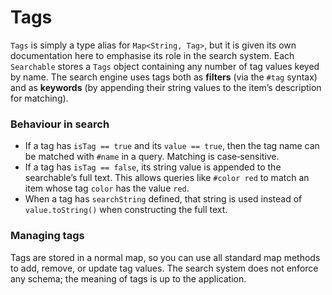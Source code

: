 # Tags

`Tags` is simply a type alias for `Map<String, Tag>`, but it is given its own documentation here to emphasise its role in the search system.  Each `Searchable` stores a `Tags` object containing any number of tag values keyed by name.  The search engine uses tags both as **filters** (via the `#tag` syntax) and as **keywords** (by appending their string values to the item’s description for matching).

### Behaviour in search

- If a tag has `isTag == true` and its `value == true`, then the tag name can be matched with `#name` in a query.  Matching is case‑sensitive.
- If a tag has `isTag == false`, its string value is appended to the searchable’s full text.  This allows queries like `#color red` to match an item whose tag `color` has the value `red`.
- When a tag has `searchString` defined, that string is used instead of `value.toString()` when constructing the full text.

### Managing tags

Tags are stored in a normal map, so you can use all standard map methods to add, remove, or update tag values.  The search system does not enforce any schema; the meaning of tags is up to the application.
